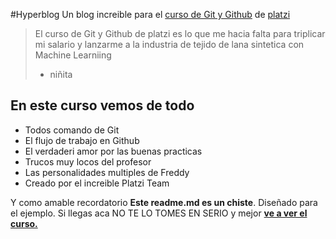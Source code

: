 #Hyperblog 
Un blog increible para el [curso de Git y Github](http://https://platzi.com/cursos/git-github/ "curso de Git y Github") de [platzi](http://www.platzi.com "platzi")
> El curso de Git y Github de platzi es lo que me hacia falta para triplicar mi salario y lanzarme a la industria de tejido de lana sintetica con Machine Learniing
>- niñita

## En este curso vemos de todo
* Todos comando de Git
* El flujo de trabajo en Github
* El verdaderi amor por las buenas practicas
* Trucos muy locos del profesor
* Las personalidades multiples de Freddy
* Creado por el increible Platzi Team

Y como amable recordatorio **Este readme.md es un chiste**. Diseñado para el ejemplo. Si llegas aca NO TE LO TOMES EN SERIO y mejor [**ve a ver el curso.**](http://https://platzi.com/cursos/git-github/ "ve a ver el curso.")
